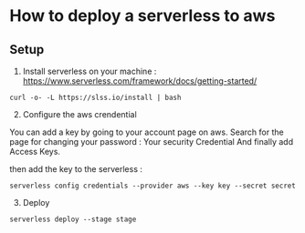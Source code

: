 # How to deploy a serverless to aws

## Setup

1. Install serverless on your machine : https://www.serverless.com/framework/docs/getting-started/

```
curl -o- -L https://slss.io/install | bash
```

2. Configure the aws crendential

You can add a key by going to your account page on aws. Search for the page for changing your password : Your security Credential
And finally add Access Keys.

then add the key to the serverless :

```
serverless config credentials --provider aws --key key --secret secret
```

3. Deploy

```
serverless deploy --stage stage
```
